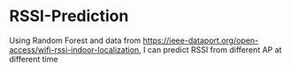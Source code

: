 # RSSI-Prediction
Using Random Forest and data from https://ieee-dataport.org/open-access/wifi-rssi-indoor-localization, I can predict RSSI from different AP at different time
